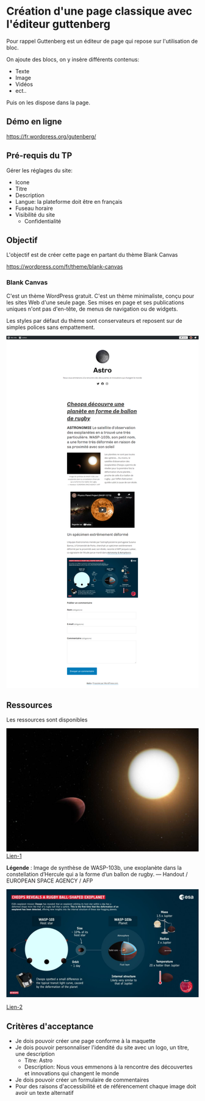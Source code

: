 # Création d'une page classique avec l'éditeur guttenberg

Pour rappel Guttenberg est un éditeur de page qui repose sur l'utilisation de bloc. 

On ajoute des blocs, on y insère différents contenus:  
* Texte
* Image
* Vidéos
* ect.. 

Puis on les dispose dans la page.

## Démo en ligne
https://fr.wordpress.org/gutenberg/

## Pré-requis du TP
Gérer les réglages du site: 
* Icone
* Titre
* Description
* Langue: la plateforme doit être en français
* Fuseau horaire
* Visibilité du site
    * Confidentialité

## Objectif
L'objectif est de créer cette page en partant du thème Blank Canvas

https://wordpress.com/fr/theme/blank-canvas

### Blank Canvas 
C'est un thème WordPress gratuit. C'est un thème minimaliste, conçu pour les sites Web d'une seule page. Ses mises en page et ses publications uniques n'ont pas d'en-tête, de menus de navigation ou de widgets.

Les styles par défaut du thème sont conservateurs et reposent sur de simples polices sans empattement.

![Maquette](creation-page-blank-canvas.png)


## Ressources
Les ressources sont disponibles

![Images-1](images/exoplanet-wasp-103b.jpeg)
[Lien-1](images/exoplanet-wasp-103b.jpeg)

**Légende** : Image de synthèse de WASP-103b, une exoplanète dans la constellation d’Hercule qui a la forme d’un ballon de rugby. — Handout / EUROPEAN SPACE AGENCY / AFP

![Images-2](images/esa-schema-rugby-ball-shaped-exoplanet.jpg)

[Lien-2](images/esa-schema-rugby-ball-shaped-exoplanet.jpg)

## Critères d'acceptance
* Je dois pouvoir créer une page conforme à la maquette
* Je dois pouvoir personnaliser l'idendité du site avec un logo, un titre, une description
    * Titre: Astro
    * Description: Nous vous emmenons à la rencontre des découvertes et innovations qui changent le monde
* Je dois pouvoir créer un formulaire de commentaires
* Pour des raisons d'accessibilité et de référencement chaque image doit avoir un texte alternatif
